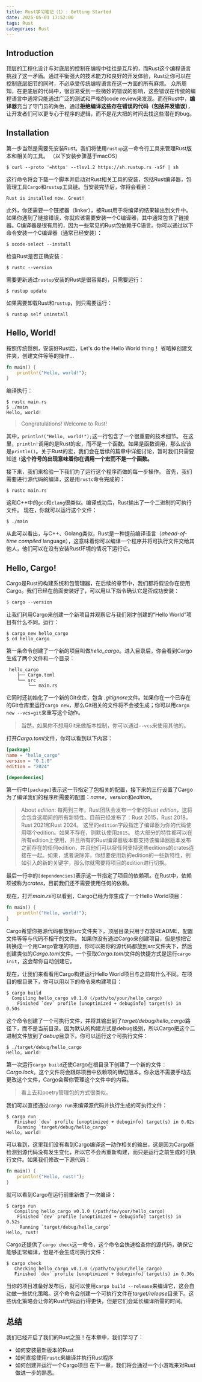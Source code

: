 ```yaml
---
title: Rust学习笔记（1）: Getting Started
date: 2025-05-01 17:52:00
tags: Rust
categories: Rust
---
```


## Introduction
顶层的工程化设计与对底层的控制在编程中往往是互斥的，而Rust这个编程语言挑战了这一矛盾。通过平衡强大的技术能力和良好的开发体验，Rust让你可以在控制底层细节的同时，不必承受传统编程语言在这一方面的所有麻烦。
众所周知，在更底层的代码中，很容易受到一些微妙的错误的影响，这些错误在传统的编程语言中通常只能通过广泛的测试和严格的code review来发现。而在Rust中，**编译器**充当了守门员的角色，通过**拒绝编译这些存在错误的代码（包括并发错误）**，让开发者们可以更专心于程序的逻辑，而不是花大把的时间去找这些潜在的bug。

## Installation
第一步当然是需要先安装Rust。我们将使用`rustup`这一命令行工具来管理Rust版本和相关的工具。
（以下安装步骤基于macOS）
```shell
$ curl --proto '=https' --tlsv1.2 https://sh.rustup.rs -sSf | sh
```
这行命令将会下载一个脚本并启动对Rust相关工具的安装，包括Rust编译器，包管理工具`Cargo`和`rustup`工具链。当安装完毕后，你将会看到：
```text
Rust is installed now. Great!
```

此外，你还需要一个链接器（linker），被Rust用于将编译的结果输出到文件中。如果你遇到了链接错误，你就应该需要安装一个C编译器，其中通常包含了链接器。C编译器是很有用的，因为一些常见的Rust包依赖于C语言。你可以通过以下命令安装一个C编译器（通常已经安装）：
```shell
$ xcode-select --install
```

检查Rust是否正确安装：
```shell
$ rustc --version
```

需要更新通过`rustup`安装的Rust是很容易的，只需要运行：
```shell
$ rustup update
```
如果需要卸载Rust和`rustup`，则只需要运行：
```
$ rustup self uninstall
```

## Hello, World!
按照传统惯例，安装好Rust后，Let's do the Hello World thing！
省略掉创建文件夹，创建文件等等的操作...
```rust
fn main() {
    println!("Hello, world!");
}
```
编译执行：
```shell
$ rustc main.rs
$ ./main
Hello, world!
```
> Congratulations! Welcome to Rust!

其中，`println!("Hello, world!");`这一行包含了一个很重要的技术细节。
在这里，`println!`调用的是Rust的宏，而不是一个函数。如果是函数调用，那么应该是`println()`。关于Rust的宏，我们会在后续的篇章中详细讨论，暂时我们只需要知道 **`!`这个符号的出现意味着你在调用一个宏而不是一个函数。**

接下来，我们来检验一下我们为了运行这个程序而做的每一步操作。
首先，我们需要进行源代码的编译，这是用`rustc`命令完成的：
```shell
$ rustc main.rs
```
这和C++中的`gcc`和`clang`很类似。编译成功后，Rust输出了一个二进制的可执行文件。
现在，你就可以运行这个文件：
```shell
$ ./main
```
从此可以看出，与C++、Golang类似，Rust是一种提前编译语言（*ahead-of-time compiled* language），这意味着你可以编译一个程序并将可执行文件交给其他人，他们可以在没有安装Rust环境的情况下运行它。

## Hello, Cargo!
Cargo是Rust的构建系统和包管理器，在后续的章节中，我们都将假设你在使用Cargo。我们已经在前面安装好了，可以用以下指令确认它是否成功安装：
```rust
$ cargo --version
```

让我们利用Cargo来创建一个新项目并观察它与我们刚才创建的“Hello World”项目有什么不同。运行：
```shell
$ cargo new hello_cargo
$ cd hello_cargo
```
第一条命令创建了一个新的项目叫做*hello_cargo*。进入目录后，你会看到Cargo生成了两个文件和一个目录：
```shell
 hello_cargo
    ├── Cargo.toml
    └── src
        └── main.rs
```
它同时还初始化了一个新的Git仓库，包含 *.gitignore*文件。如果你在一个已存在的Git仓库里运行`cargo new`，那么Git相关的文件将不会被生成；你可以用`cargo new --vcs=git`来重写这个动作。
> 当然，如果你不想用Git来做版本控制，你可以通过`--vcs`来使用其他的。

打开*Cargo.toml*文件，你可以看到以下内容：
```toml
[package]
name = "hello_cargo"
version = "0.1.0"
edition = "2024"

[dependencies]
```
第一行中`[package]`表示这一节指定了包相关的配置，接下来的三行设置了Cargo为了编译我们的程序所需要的配置：*name*，*version*和*edition*。
> About *edition*:
> 每两到三年，Rust团队会发布一个新的Rust *edition*，这将会包含这期间的所有新特性。目前已经发布了：Rust 2015，Rust 2018，Rust 2021和Rust 2024。
> 这里的`edition`字段指定了编译器为你的代码使用哪个edition。如果不存在，则默认使用`2015`。
> 绝大部分的特性都可以在所有edition上使用，并且所有的Rust编译器版本都支持该编译器版本发布之前存在的任何edition，并且他们可以将任何支持这些editions的crates连接在一起。如果，或者说除非，你想要使用新的edition的一些新特性，例如引入的新的关键字，那么你就需要将项目的edition进行切换。

最后一行中的`[dependencies]`表示这一节指定了项目的依赖项。在Rust中，依赖项被称为*crates*，目前我们还不需要使用任何的依赖。

现在，打开*main.rs*可以看到，Cargo已经为你生成了一个Hello World项目：
```rust
fn main() {
    println!("Hello, world!");
}
```
Cargo希望你把源代码都放到*src*文件夹下，顶层目录只用于存放README，配置文件等等与代码不相干的文件。
如果你没有通过Cargo来创建项目，但是想把它转换成一个用Cargo管理的项目，你可以把你的源代码都放到*src*文件夹下，然后创建类似的*Cargo.toml*文件。一个获取*Cargo.toml*文件的快捷方式是运行`cargo init`，这会帮你自动创建它。

现在，让我们来看看用Cargo构建运行Hello World项目与之前有什么不同。在项目的根目录下，你可以用以下的命令来构建项目：
```shell
$ cargo build
  Compiling hello_cargo v0.1.0 (/path/to/your/hello_cargo)
    Finished `dev` profile [unoptimized + debuginfo] target(s) in 0.50s
```
这个命令创建了一个可执行文件，并将其输出到了*target/debug/hello_cargo*路径下，而不是当前目录。因为默认的构建方式是debug级别，所以Cargo把这个二进制文件放到了*debug*目录下。你可以运行这个可执行文件：
```shell
$ ./target/debug/hello_cargo
Hello, world!
```
第一次运行`cargo build`还使Cargo在根目录下创建了一个新的文件：*Cargo.lock*。这个文件将会跟踪项目中依赖项的确切版本。你永远不需要手动去更改这个文件，Cargo会帮你管理这个文件中的内容。
> 看上去和poetry管理包的方式很类似。

我们可以直接通过`cargo run`来编译源代码并执行生成的可执行文件：
```shell
$ cargo run
   Finished `dev` profile [unoptimized + debuginfo] target(s) in 0.02s
    Running `target/debug/hello_cargo`
Hello, world!
```
可以看到，这里我们没有看到Cargo编译这一动作相关的输出，这是因为Cargo能检测到源代码没有发生变化，所以它不会再重新构建，而只是运行之前生成的可执行文件。如果我们修改一下源代码：
```rust
fn main() {
    println!("Hello, rust!");
}
```
就可以看到Cargo在运行前重新做了一次编译：
```shell
$ cargo run
   Compiling hello_cargo v0.1.0 (/path/to/your/hello_cargo)
    Finished `dev` profile [unoptimized + debuginfo] target(s) in 0.52s
     Running `target/debug/hello_cargo`
Hello, rust!
```

Cargo还提供了`cargo check`这一命令，这个命令会快速检查你的源代码，确保它能够正常编译，但是不会生成可执行文件：
```shell
$ cargo check
   Checking hello_cargo v0.1.0 (/path/to/your/hello_cargo)
   Finished `dev` profile [unoptimized + debuginfo] target(s) in 0.36s
```

当你的项目准备好发布后，就可以使用`cargo build --release`来编译它，这会自动做一些优化策略。这个命令会创建一个可执行文件在*target/release*目录下。这些优化策略会让你的Rust代码运行得更快，但是它们会延长编译所需的时间。

## 总结
我们已经开启了我们的Rust之旅！在本章中，我们学习了：
- 如何安装最新版本的Rust
- 如何直接使用`rustc`来编译并执行Rust程序
- 如何创建并运行一个Cargo项目
在下一章，我们将会通过一个小游戏来对Rust做进一步的熟悉。